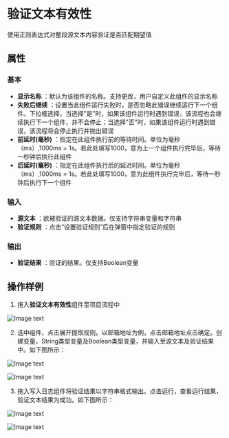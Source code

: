 # 验证文本有效性

使用正则表达式对整段源文本内容验证是否匹配期望值

## 属性

### 基本

- **显示名称** ：默认为该组件的名称。支持更改，用户自定义此组件的显示名称
- **失败后继续** ：设置当此组件运行失败时，是否忽略此错误继续运行下一个组件。下拉框选择，当选择"是"时，如果该组件运行时遇到错误，该流程也会继续执行下一个组件，并不会停止；当选择"否"时，如果该组件运行时遇到错误，该流程将会停止执行并抛出错误
- **前延时(毫秒)** ：指定在此组件执行前的等待时间。单位为毫秒（ms）,1000ms = 1s。若此处填写1000，意为上一个组件执行完毕后，等待一秒钟后执行此组件
- **后延时(毫秒)** ：指定在此组件执行后的延迟时间。单位为毫秒（ms）,1000ms = 1s。若此处填写1000，意为此组件执行完毕后，等待一秒钟后执行下一个组件


### 输入


- **源文本** ：欲被验证的源文本数据。仅支持字符串变量和字符串
- **验证规则** ：点击“设置验证规则”后在弹窗中指定验证的规则

### 输出

- **验证结果** ：验证的结果。仅支持Boolean变量

## 操作样例

1. 拖入**验证文本有效性**组件至项目流程中

![Image text](https://docimages.blob.core.chinacloudapi.cn/images/Activities/VerifyTextActivity2021010401.png)

2. 选中组件，点击展开提取规则。以邮箱地址为例，点击邮箱地址点击确定。创建变量，String类型变量及Boolean类型变量，并输入至源文本及验证结果中。如下图所示：

![Image text](https://docimages.blob.core.chinacloudapi.cn/images/Activities/VerifyTextActivity2021010402.png)

![Image text](https://docimages.blob.core.chinacloudapi.cn/images/Activities/VerifyTextActivity2021010403.png)

3. 拖入写入日志组件将验证结果以字符串格式输出。点击运行，查看运行结果，验证文本结果为成功。如下图所示：

![Image text](https://docimages.blob.core.chinacloudapi.cn/images/Activities/VerifyTextActivity2021010404.png)

![Image text](https://docimages.blob.core.chinacloudapi.cn/images/Activities/VerifyTextActivity2021010405.png)